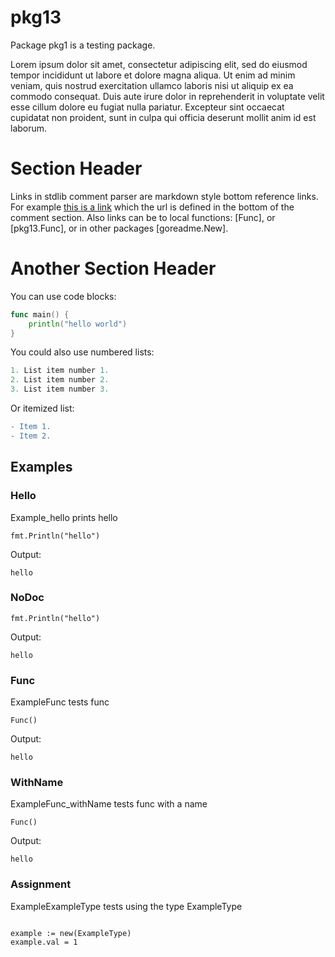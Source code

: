 # pkg13

Package pkg1 is a testing package.

Lorem ipsum dolor sit amet, consectetur adipiscing elit, sed do eiusmod tempor incididunt
ut labore et dolore magna aliqua. Ut enim ad minim veniam, quis nostrud exercitation ullamco
laboris nisi ut aliquip ex ea commodo consequat. Duis aute irure dolor in reprehenderit in
voluptate velit esse cillum dolore eu fugiat nulla pariatur. Excepteur sint occaecat
cupidatat non proident, sunt in culpa qui officia deserunt mollit anim id est laborum.

# Section Header

Links in stdlib comment parser are markdown style bottom reference links.
For example [this is a link] which the url is defined in the bottom of the
comment section. Also links can be to local functions: [Func], or [pkg13.Func], or in
other packages [goreadme.New].

# Another Section Header

You can use code blocks:

```go
func main() {
	println("hello world")
}
```

You could also use numbered lists:

```go
1. List item number 1.
2. List item number 2.
3. List item number 3.
```

Or itemized list:

```diff
- Item 1.
- Item 2.
```

[this is a link]: [https://github.com/posener/goreadme](https://github.com/posener/goreadme)

## Examples

### Hello

Example_hello prints hello

```golang
fmt.Println("hello")
```

 Output:

```
hello
```

### NoDoc

```golang
fmt.Println("hello")
```

 Output:

```
hello
```

### Func

ExampleFunc tests func

```golang
Func()
```

 Output:

```
hello
```

### WithName

ExampleFunc_withName tests func with a name

```golang
Func()
```

 Output:

```
hello
```

### Assignment

ExampleExampleType tests using the type ExampleType

```golang

example := new(ExampleType)
example.val = 1

```
